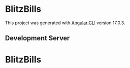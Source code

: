 
# BlitzBills

This project was generated with [Angular CLI](https://github.com/angular/angular-cli) version 17.0.3.

## Development Server

# BlitzBills
